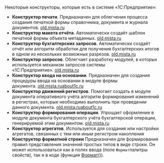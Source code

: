 Некоторые конструкторы, которые есть в системе «1С:Предприятие»:

- **Конструктор печати**. Предназначен для облегчения процесса создания печатной формы справочника, документа и журнала документов. [old.mista.ru](https://old.mista.ru/tutor_1c/constructors.htm)
- **Конструктор макета отчёта**. Автоматически создаёт шаблон печатной формы объекта метаданных. [old.mista.ru](https://old.mista.ru/tutor_1c/constructors.htm)
- **Конструктор бухгалтерских запросов**. Автоматически создаёт отчёт или алгоритм обработки для получения бухгалтерских итогов в одном из нескольких возможных разрезов. [old.mista.ru](https://old.mista.ru/tutor_1c/constructors.htm)
- **Конструктор запросов**. Облегчает разработку модулей, в которых используется механизм запросов системы «1С:Предприятие». [old.mista.ru](https://old.mista.ru/tutor_1c/constructors.htm)
- **Конструктор ввода на основании**. Предназначен для создания процедуры ввода на основании в модуле формы документа. [old.mista.ru](https://old.mista.ru/tutor_1c/constructors.htm)[about1c.ru](https://www.about1c.ru/v83/design/wizards)
- **Конструктор движений регистров**. Помогает создать в модуле документа оперативного учёта алгоритм формирования изменений в регистрах, которые необходимо выполнить при проведении данного документа. [old.mista.ru](https://old.mista.ru/tutor_1c/constructors.htm)[about1c.ru](https://www.about1c.ru/v83/design/wizards)
- **Конструктор формирования операции**. Упрощает оформление в модуле документа бухгалтерского учёта бухгалтерской операции, генерируемой этим документом. [old.mista.ru](https://old.mista.ru/tutor_1c/constructors.htm)
- **Конструктор агрегатов**. Используется для создания или настройки агрегатов, связанных с тем или иным регистром накопления
- **Конструктор форматной строки** Предназначен для формирования правил представления значений простых типов в виде строки. Он может использоваться как в полях ввода (поле `Формат`палитры свойств), так и в коде (функция [Формат()](http://www.about1c.ru/v83/language-reference/other/function-format)).